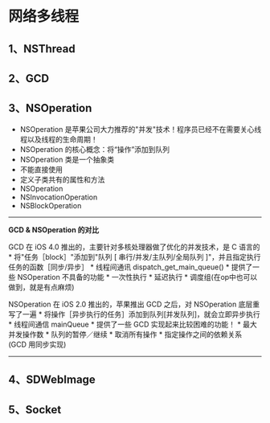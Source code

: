 # 网络多线程

## 1、NSThread

## 2、GCD

## 3、NSOperation
 - NSOperation 是苹果公司大力推荐的"并发"技术！程序员已经不在需要关心线程以及线程的生命周期！  
 - NSOperation 的核心概念：将“操作”添加到队列
 - NSOperation 类是一个抽象类
  - 不能直接使用
  - 定义子类共有的属性和方法
 - NSOperation
  - NSInvocationOperation
  - NSBlockOperation

 -----
**GCD & NSOperation 的对比**
 
 GCD 在 iOS 4.0 推出的，主要针对多核处理器做了优化的并发技术，是 C 语言的
    * 将"任务［block］"添加到"队列 [ 串行/并发/主队列/全局队列 ]"，并且指定执行任务的函数［同步/异步］
    * 线程间通讯 dispatch_get_main_queue()
    * 提供了一些 NSOperation 不具备的功能
        * 一次性执行
        * 延迟执行
        * 调度组(在op中也可以做到，就是有点麻烦)
 
 NSOperation 在 iOS 2.0 推出的，苹果推出 GCD 之后，对 NSOperation 底层重写了一遍
    * 将操作［异步执行的任务］添加到队列[并发队列]，就会立即异步执行
    * 线程间通信 mainQueue
    * 提供了一些 GCD 实现起来比较困难的功能！
        * 最大并发操作数
        * 队列的暂停／继续
        * 取消所有操作
        * 指定操作之间的依赖关系 (GCD 用同步实现)
 
 ------




## 4、SDWebImage

## 5、Socket
